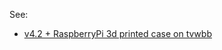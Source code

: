 See: 
* [v4.2 + RaspberryPi 3d printed case on tvwbb](http://tvwbb.com/showthread.php?53332-HM-4-2-4-3D-Printed-Case)
